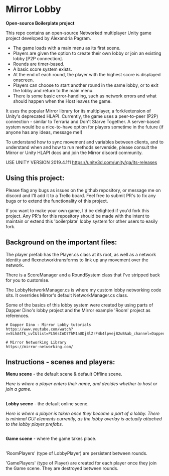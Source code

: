 # Mirror Lobby
**Open-source Boilerplate project** 

This repo contains an open-source Networked multiplayer Unity game project developed by Alexandria Pagram.

* The game loads with a main menu as its first scene.
* Players are given the option to create their own lobby or join an existing lobby [P2P connection].
* Rounds are timer-based.
* A basic score system exists.
* At the end of each round, the player with the highest score is displayed onscreen.
* Players can choose to start another round in the same lobby, or to exit the lobby and return to the main menu.
* There is some basic error-handling, such as network errors and what should happen when the Host leaves the game.

It uses the popular Mirror library for its multiplayer, a fork/extension of Unity's deprecated HLAPI. Currently, the game uses a peer-to-peer (P2P) connection - similar to Terraria and Don't Starve Together. A server-based system would be a nice-to-have option for players sometime in the future (if anyone has any ideas, message me!)

To understand how to sync movement and variables between clients, and to understand when and how to run methods serverside, please consult the Mirror or Unity HLAPI docs and join the Mirror discord community.

USE UNITY VERSION 2019.4.1f1
https://unity3d.com/unity/qa/lts-releases

## Using this project:

Please flag any bugs as issues on the github repository, or message me on discord and I'll add it to a Trello board. Feel free to submit PR's to fix any bugs or to extend the functionality of this project.

If you want to make your own game, I'd be delighted if you'd fork this project. Any PR's for this repository should be made with the intent to maintain or extend this 'boilerplate' lobby system for other users to easily fork.

## Background on the important files:

The player prefab has the Player.cs class at its root, as well as a network identity and flexnetworktransforms to link up any movement over the network.

There is a ScoreManager and a RoundSystem class that I've stripped back for you to customise.

The LobbyNetworkManager.cs is where my custom lobby networking code sits. It overrides Mirror's default NetworkManager.cs class. 

Some of the basics of this lobby system were created by using parts of Dapper Dino's lobby project and the Mirror example 'Room' project as references.

```
# Dapper Dino - Mirror Lobby tutorials
https://www.youtube.com/watch?v=5LhA4Tk_uvI&list=PLS6sInD7ThM1aUDj8lZrF4b4lpvejB2uB&ab_channel=DapperDino

# Mirror Networking Library
https://mirror-networking.com/
```
## Instructions - scenes and players:

**Menu scene** - the default scene & default Offline scene.

_Here is where a player enters their name, and decides whether to host or join a game._
##

**Lobby scene** - the default online scene.

_Here is where a player is taken once they become a part of a lobby. There is minimal GUI elements currently, as the lobby overlay is actually attached to the lobby player prefabs._
##

**Game scene** - where the game takes place.
##

'RoomPlayers' (type of LobbyPlayer) are persistent between rounds.

'GamePlayers' (type of Player) are created for each player once they join the Game scene. They are destroyed between rounds.
